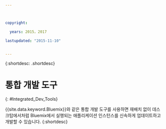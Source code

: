```yaml
---



copyright:

  years: 2015，2017

lastupdated: "2015-11-10"


---
```


{:shortdesc: .shortdesc}

# 통합 개발 도구
{: #Integrated_Dev_Tools}


{{site.data.keyword.Bluemix}}와 같은 통합 개발 도구를 사용하면 재배치 없이 데스크탑에서처럼 Bluemix에서 실행되는 애플리케이션 인스턴스를 신속하게 업데이트하고 개발할 수 있습니다.
{:shortdesc}
